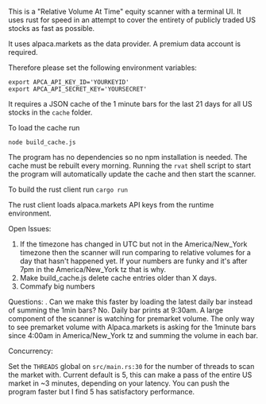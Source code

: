 This is a "Relative Volume At Time" equity scanner with a terminal UI.
It uses rust for speed in an attempt to cover the entirety of publicly traded US
stocks as fast as possible.

It uses alpaca.markets as the data provider. A premium data account is required.

Therefore please set the following environment variables:
```
export APCA_API_KEY_ID='YOURKEYID'
export APCA_API_SECRET_KEY='YOURSECRET'
```

It requires a JSON cache of the 1 minute bars for the last 21 days for all US
stocks in the `cache` folder.

To load the cache run 

`node build_cache.js`

The program has no dependencies so no npm installation is needed.
The cache must be rebuilt every morning. Running the `rvat` shell script to
start the program will automatically update the cache and then start the
scanner.

To build the rust client run
`cargo run`

The rust client loads alpaca.markets API keys from the runtime environment.


Open Issues:
1. If the timezone has changed in UTC but not in the America/New_York timezone
   then the scanner will run comparing to relative volumes for a day that hasn't
   happened yet. If your numbers are funky and it's after 7pm in the
   America/New_York tz that is why.
2. Make build_cache.js delete cache entries older than X days.
3. Commafy big numbers

Questions:
. Can we make this faster by loading the latest daily bar instead of summing the
1min bars? 
No. Daily bar prints at 9:30am. A large component of the scanner is watching for
premarket volume. The only way to see premarket volume with Alpaca.markets is 
asking for the 1minute bars since 4:00am in America/New_York tz and summing
the volume in each bar.

Concurrency:

Set the `THREADS` global on `src/main.rs:30` for the number of threads to scan
the market with. Current default is 5, this can make a pass of the entire US
market in ~3 minutes, depending on your latency. You can push the program faster
but I find 5 has satisfactory performance.

